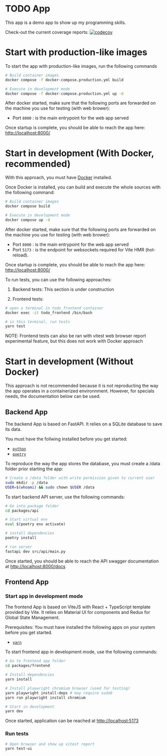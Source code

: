 
# TODO App

This app is a demo app to show up my programming skills.

Check-out the current coverage reports:
[![codecov](https://codecov.io/github/Inogeo/todo/branch/main/graph/badge.svg?token=80LNS629RT)](https://codecov.io/github/Inogeo/todo)

# Start with production-like images

To start the app with production-like images, run the following commands

```sh
# Build container images
docker compose -f docker-compose.production.yml build

# Execute in development mode
docker compose -f docker-compose.production.yml up -d
```

After docker started, make sure that the following ports are forwarded on the machine you use for testing (with web brower):
- Port `8000` : is the main entrypoint for the web app served

Once startup is complete, you should be able to reach the app here: [http://localhost:8000/](http://localhost:8000/)

# Start in development (With Docker, recommended)

With this approach, you must have [Docker](https://docs.docker.com/get-started/get-docker/) installed.

Once Docker is installed, you can build and execute the whole sources with the following command:

```sh
# Build container images
docker compose build

# Execute in development mode
docker compose up -d
```

After docker started, make sure that the following ports are forwarded on the machine you use for testing (with web brower):
- Port `8000` : is the main entrypoint for the web app served 
- Port `5173` : is the endpoint for websockets required for Vite HMR (hot-reload).

Once startup is complete, you should be able to reach the app here: [http://localhost:8000/](http://localhost:8000/)

To run tests, you can use the following approaches:

1. Backend tests: This section is under construction

2. Frontend tests:

```sh
# open a terminal in todo_frontend container
docker exec -it todo_frontend /bin/bash

# in this terminal, run tests
yarn test

```
NOTE: Frontend tests can also be ran with vitest web browser report experimental feature, but this does not work with Docker approach

# Start in development (Without Docker)

This approach is not recommended because it is not reproducting the way the app operates in a containerized environnment.
However, for specials needs, the documentation below can be used.

## Backend App

The backend App is based on FastAPI. It relies on a SQLite database to save its data.

You must have the follwing installed before you get started:
- [`python`](https://www.python.org/downloads/)
- [`poetry`](https://python-poetry.org/docs/#installation)

To reproduce the way the app stores the database, you must create a /data folder prior starting the app:

```sh
# Create a /data folder with write permission given to current user
sudo mkdir -p /data
USER=$(whoami) && sudo chown $USER /data
```

To start backend API server, use the following commands:

```sh
# Go into package folder
cd packages/api

# Start virtual env
eval $(poetry env activate)

# install dependencies
poetry install

# run server
fastapi dev src/api/main.py

```

Once started, you should be able to reach the API swagger documentation at [http://localhost:8000/docs](http://localhost:8000/docs)

## Frontend App

### Start app in development mode

The frontend App is based on ViteJS with React + TypeScript template provided by Vite.
It relies on Material UI for components and Redux for Global State Management.

Prerequisites: You must have installed the following apps on your system before you get started.
- [`yarn`](https://classic.yarnpkg.com/lang/en/docs/install/#windows-stable)

To start frontend app in development mode, use the following commands:

```sh
# Go to frontend app folder
cd packages/frontend

# Install dependencies
yarn install

# Install playwright chromium browser (used for testing)
yarn playwright install-deps # may require sudo0
yarn run playwright install chromium

# Start in development
yarn dev
```

Once started, application can be reached at [http://localhost:5173](http://localhost:5173)

### Run tests

```sh
# Open browser and show up vitest report
yarn test-ui
```